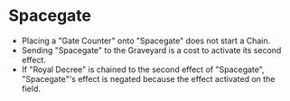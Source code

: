 # Spacegate

*   Placing a "Gate Counter" onto "Spacegate" does not start a Chain.
*   Sending "Spacegate" to the Graveyard is a cost to activate its second effect.
*   If "Royal Decree" is chained to the second effect of "Spacegate", "Spacegate"'s effect is negated because the effect activated on the field.
